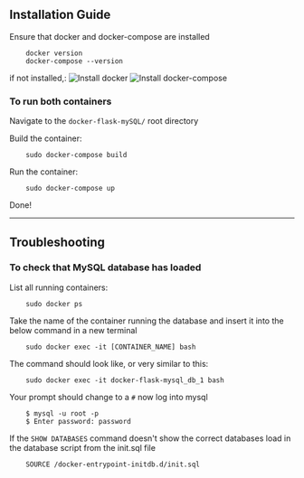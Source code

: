 ## Installation Guide

Ensure that docker and docker-compose are installed

        docker version
        docker-compose --version
        
if not installed,:
        ![Install docker](https://docs.docker.com/get-docker/)
        ![Install docker-compose](https://docs.docker.com/compose/install/)
        
### To run both containers
Navigate to the `docker-flask-mySQL/` root directory

Build the container:

        sudo docker-compose build
        
Run the container:
        
        sudo docker-compose up

Done!

--------------------------------------------------

## Troubleshooting
### To check that MySQL database has loaded
List all running containers:

        sudo docker ps

Take the name of the container running the database and insert it into the below command in a new terminal

        sudo docker exec -it [CONTAINER_NAME] bash

The command should look like, or very similar to this:

        sudo docker exec -it docker-flask-mysql_db_1 bash

Your prompt should change to a `#` now log into mysql

        $ mysql -u root -p
        $ Enter password: password

If the `SHOW DATABASES` command doesn't show the correct databases load in the database script from the init.sql file 

        SOURCE /docker-entrypoint-initdb.d/init.sql
